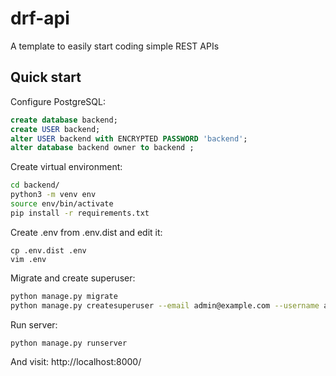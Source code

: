 # drf-api
A template to easily start coding simple REST APIs

## Quick start

Configure PostgreSQL:
```sql
create database backend;
create USER backend;
alter USER backend with ENCRYPTED PASSWORD 'backend';
alter database backend owner to backend ;
```

Create virtual environment:
```bash
cd backend/
python3 -m venv env
source env/bin/activate
pip install -r requirements.txt
```

Create .env from .env.dist and edit it:
```
cp .env.dist .env
vim .env
```

Migrate and create superuser:
```bash
python manage.py migrate
python manage.py createsuperuser --email admin@example.com --username admin
```

Run server:
```bash
python manage.py runserver
```

And visit: http://localhost:8000/
